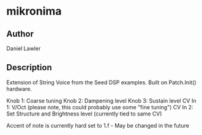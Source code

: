 # mikronima

## Author

Daniel Lawler   

## Description

Extension of String Voice from the Seed DSP examples. Built on Patch.Init() hardware. 

Knob 1:         Coarse tuning
Knob 2:         Dampening level
Knob 3:         Sustain level
CV In 1:        V/Oct (please note, this could probably use some "fine tuning")
CV In 2:        Set Structure and Brightness level (currently tied to same CV)

Accent of note is currently hard set to 1.f - May be changed in the future